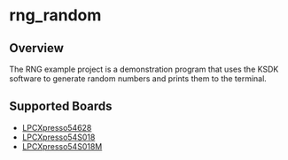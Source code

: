 # rng_random

## Overview

The RNG example project is a demonstration program that uses the KSDK software to generate random numbers
and prints them to the terminal.

## Supported Boards
- [LPCXpresso54628](../../../_boards/lpcxpresso54628/driver_examples/rng/random/example_board_readme.md)
- [LPCXpresso54S018](../../../_boards/lpcxpresso54s018/driver_examples/rng/random/example_board_readme.md)
- [LPCXpresso54S018M](../../../_boards/lpcxpresso54s018m/driver_examples/rng/random/example_board_readme.md)
